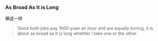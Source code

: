 ### As Broad As It is Long

横竖一样

> Since both jobs pay 1000 yuan an hour and are equally boring, it is about as broad as it is long whether I take one or the other.
